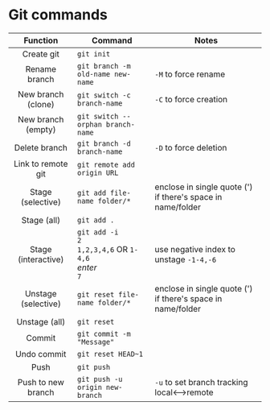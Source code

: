 # Git commands
| Function | Command | Notes |
|:---:|---|---|
| Create git | `git init` |
| Rename branch | `git branch -m old-name new-name`| `-M` to force rename
| New branch (clone) | `git switch -c branch-name`  | `-C` to force creation
| New branch (empty) | `git switch --orphan branch-name` |
| Delete branch | `git branch -d branch-name` | `-D` to force deletion
| Link to remote git | `git remote add origin URL` |
| Stage (selective) | `git add file-name folder/*` | enclose in single quote (') if there's space in name/folder |
| Stage (all) | `git add .` |
| Stage (interactive) | `git add -i`<br>`2`<br>`1,2,3,4,6` OR `1-4,6`<br>*enter*<br>`7` | use negative index to unstage `-1-4,-6` |
| Unstage (selective) | `git reset file-name folder/*` | enclose in single quote (') if there's space in name/folder |
| Unstage (all) | `git reset` |
| Commit | `git commit -m "Message"` |
| Undo commit | `git reset HEAD~1` |
| Push | `git push`|
| Push to new branch | `git push -u origin new-branch` | `-u` to set branch tracking local<-->remote |
